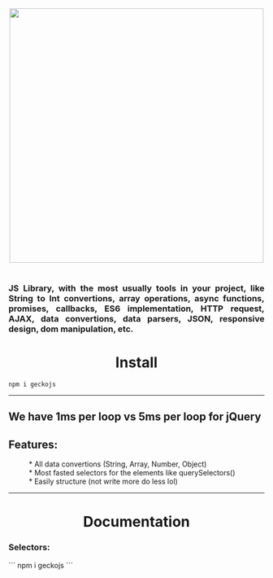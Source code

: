 <div align="center"><img src="https://raw.githubusercontent.com/alexsan134/GickoJS/master/img/bns.png" width="500"></div>
<br>
<div align="justify"><h3>JS Library, with the most usually tools in your project, like String to Int convertions, array operations, async functions, promises, callbacks, ES6 implementation, HTTP request, AJAX, data convertions, data parsers, JSON, responsive design, dom manipulation, etc.</h3></div>

<div align="center"><h1>Install</h1></div>

```
npm i geckojs
```
--------------


## We have 1ms per loop vs 5ms per loop for jQuery

<dl>
  <dt><h2>Features:</h2></dt>
  <dd>* All data convertions (String, Array, Number, Object)</dd>
  <dd>* Most fasted selectors for the elements like querySelectors()</dd>
  <dd>* Easily structure (not write more do less lol)</dd>
</dl>

-------------
<div align="center"><h1>Documentation</h1></div>
<div align="left"><h3>Selectors:</h3></div>
```
npm i geckojs
```

